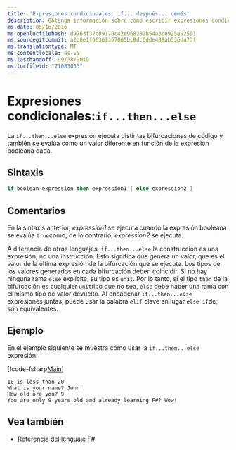 ```yaml
---
title: 'Expresiones condicionales: if... después... demás'
description: Obtenga información sobre cómo escribir expresiones condicionales en F# para ejecutar distintas ramas de código.
ms.date: 05/16/2016
ms.openlocfilehash: d9763f37cd9170c42e968282b54a3ce925e92591
ms.sourcegitcommit: a2d0e1f66367367065bc8dc0dde488ab536da73f
ms.translationtype: MT
ms.contentlocale: es-ES
ms.lasthandoff: 09/18/2019
ms.locfileid: "71083033"
---
```

# <a name="conditional-expressions-ifthenelse"></a>Expresiones condicionales:`if...then...else`

La `if...then...else` expresión ejecuta distintas bifurcaciones de código y también se evalúa como un valor diferente en función de la expresión booleana dada.

## <a name="syntax"></a>Sintaxis

```fsharp
if boolean-expression then expression1 [ else expression2 ]
```

## <a name="remarks"></a>Comentarios

En la sintaxis anterior, *expression1* se ejecuta cuando la expresión booleana se evalúa `true`como; de lo contrario, *expression2* se ejecuta.

A diferencia de otros lenguajes, `if...then...else` la construcción es una expresión, no una instrucción. Esto significa que genera un valor, que es el valor de la última expresión de la bifurcación que se ejecuta. Los tipos de los valores generados en cada bifurcación deben coincidir. Si no hay ninguna rama `else` explícita, su tipo es `unit`. Por lo tanto, si el tipo `then` de la bifurcación es cualquier `unit`tipo que no sea, `else` debe haber una rama con el mismo tipo de valor devuelto. Al encadenar `if...then...else` expresiones juntas, puede usar la palabra `elif` clave en lugar `else if`de; son equivalentes.

## <a name="example"></a>Ejemplo

En el ejemplo siguiente se muestra cómo usar la `if...then...else` expresión.

[!code-fsharp[Main](~/samples/snippets/fsharp/lang-ref-2/snippet4501.fs)]

```console
10 is less than 20
What is your name? John
How old are you? 9
You are only 9 years old and already learning F#? Wow!
```

## <a name="see-also"></a>Vea también

- [Referencia del lenguaje F#](index.md)
